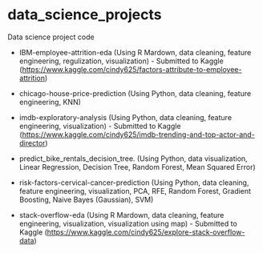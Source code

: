 # data_science_projects

Data science project code 

- IBM-employee-attrition-eda (Using R Mardown, data cleaning, feature engineering, regulization, visualization) - Submitted to Kaggle (https://www.kaggle.com/cindy625/factors-attribute-to-employee-attrition)

- chicago-house-price-prediction (Using Python, data cleaning, feature engineering, KNN)

- imdb-exploratory-analysis (Using Python, data cleaning, feature engineering, visualization) - Submitted to Kaggle (https://www.kaggle.com/cindy625/imdb-trending-and-top-actor-and-director)

- predict_bike_rentals_decision_tree. (Using Python, data visualization, Linear Regression, Decision Tree, Random Forest, Mean Squared Error)

- risk-factors-cervical-cancer-prediction (Using Python, data cleaning, feature engineering, visualization, PCA, RFE, Random Forest, Gradient Boosting, Naive Bayes (Gaussian), SVM)

- stack-overflow-eda (Using R Mardown, data cleaning, feature engineering, visualization, visualization using map) - Submitted to Kaggle (https://www.kaggle.com/cindy625/explore-stack-overflow-data)
